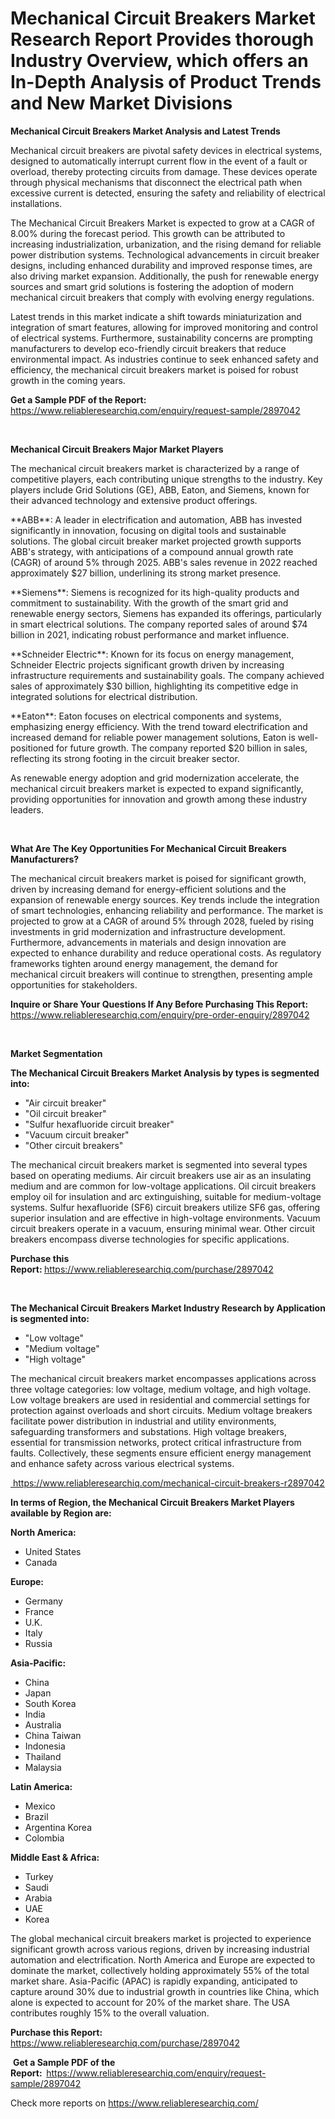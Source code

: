 <p><h1>Mechanical Circuit Breakers Market Research Report Provides thorough Industry Overview, which offers an In-Depth Analysis of Product Trends and New Market Divisions</h1></p><p><strong>Mechanical Circuit Breakers Market Analysis and Latest Trends</strong></p>
<p><p>Mechanical circuit breakers are pivotal safety devices in electrical systems, designed to automatically interrupt current flow in the event of a fault or overload, thereby protecting circuits from damage. These devices operate through physical mechanisms that disconnect the electrical path when excessive current is detected, ensuring the safety and reliability of electrical installations.</p><p>The Mechanical Circuit Breakers Market is expected to grow at a CAGR of 8.00% during the forecast period. This growth can be attributed to increasing industrialization, urbanization, and the rising demand for reliable power distribution systems. Technological advancements in circuit breaker designs, including enhanced durability and improved response times, are also driving market expansion. Additionally, the push for renewable energy sources and smart grid solutions is fostering the adoption of modern mechanical circuit breakers that comply with evolving energy regulations.</p><p>Latest trends in this market indicate a shift towards miniaturization and integration of smart features, allowing for improved monitoring and control of electrical systems. Furthermore, sustainability concerns are prompting manufacturers to develop eco-friendly circuit breakers that reduce environmental impact. As industries continue to seek enhanced safety and efficiency, the mechanical circuit breakers market is poised for robust growth in the coming years.</p></p>
<p><strong>Get a Sample PDF of the Report:&nbsp;</strong> <a href="https://www.reliableresearchiq.com/enquiry/request-sample/2897042?utm_campaign=3053&utm_medium=2&utm_source=Github&utm_content=ia&utm_term=15032025&utm_id=mechanical-circuit-breakers">https://www.reliableresearchiq.com/enquiry/request-sample/2897042</a></p>
<p>&nbsp;</p>
<p><strong>Mechanical Circuit Breakers Major Market Players</strong></p>
<p><p>The mechanical circuit breakers market is characterized by a range of competitive players, each contributing unique strengths to the industry. Key players include Grid Solutions (GE), ABB, Eaton, and Siemens, known for their advanced technology and extensive product offerings.</p><p>**ABB**: A leader in electrification and automation, ABB has invested significantly in innovation, focusing on digital tools and sustainable solutions. The global circuit breaker market projected growth supports ABB's strategy, with anticipations of a compound annual growth rate (CAGR) of around 5% through 2025. ABB's sales revenue in 2022 reached approximately $27 billion, underlining its strong market presence.</p><p>**Siemens**: Siemens is recognized for its high-quality products and commitment to sustainability. With the growth of the smart grid and renewable energy sectors, Siemens has expanded its offerings, particularly in smart electrical solutions. The company reported sales of around $74 billion in 2021, indicating robust performance and market influence.</p><p>**Schneider Electric**: Known for its focus on energy management, Schneider Electric projects significant growth driven by increasing infrastructure requirements and sustainability goals. The company achieved sales of approximately $30 billion, highlighting its competitive edge in integrated solutions for electrical distribution.</p><p>**Eaton**: Eaton focuses on electrical components and systems, emphasizing energy efficiency. With the trend toward electrification and increased demand for reliable power management solutions, Eaton is well-positioned for future growth. The company reported $20 billion in sales, reflecting its strong footing in the circuit breaker sector.</p><p>As renewable energy adoption and grid modernization accelerate, the mechanical circuit breakers market is expected to expand significantly, providing opportunities for innovation and growth among these industry leaders.</p></p>
<p>&nbsp;</p>
<p><strong>What Are The Key Opportunities For Mechanical Circuit Breakers Manufacturers?</strong></p>
<p><p>The mechanical circuit breakers market is poised for significant growth, driven by increasing demand for energy-efficient solutions and the expansion of renewable energy sources. Key trends include the integration of smart technologies, enhancing reliability and performance. The market is projected to grow at a CAGR of around 5% through 2028, fueled by rising investments in grid modernization and infrastructure development. Furthermore, advancements in materials and design innovation are expected to enhance durability and reduce operational costs. As regulatory frameworks tighten around energy management, the demand for mechanical circuit breakers will continue to strengthen, presenting ample opportunities for stakeholders.</p></p>
<p><strong>Inquire or Share Your Questions If Any Before Purchasing This Report:</strong> <a href="https://www.reliableresearchiq.com/enquiry/pre-order-enquiry/2897042?utm_campaign=3053&utm_medium=2&utm_source=Github&utm_content=ia&utm_term=15032025&utm_id=mechanical-circuit-breakers">https://www.reliableresearchiq.com/enquiry/pre-order-enquiry/2897042</a></p>
<p>&nbsp;</p>
<p><strong>Market Segmentation</strong></p>
<p><strong>The Mechanical Circuit Breakers Market Analysis by types is segmented into:</strong></p>
<p><ul><li>"Air circuit breaker"</li><li>"Oil circuit breaker"</li><li>"Sulfur hexafluoride circuit breaker"</li><li>"Vacuum circuit breaker"</li><li>"Other circuit breakers"</li></ul></p>
<p><p>The mechanical circuit breakers market is segmented into several types based on operating mediums. Air circuit breakers use air as an insulating medium and are common for low-voltage applications. Oil circuit breakers employ oil for insulation and arc extinguishing, suitable for medium-voltage systems. Sulfur hexafluoride (SF6) circuit breakers utilize SF6 gas, offering superior insulation and are effective in high-voltage environments. Vacuum circuit breakers operate in a vacuum, ensuring minimal wear. Other circuit breakers encompass diverse technologies for specific applications.</p></p>
<p><strong>Purchase this Report:&nbsp;</strong><a href="https://www.reliableresearchiq.com/purchase/2897042?utm_campaign=3053&utm_medium=2&utm_source=Github&utm_content=ia&utm_term=15032025&utm_id=mechanical-circuit-breakers">https://www.reliableresearchiq.com/purchase/2897042</a></p>
<p>&nbsp;</p>
<p><strong>The Mechanical Circuit Breakers Market Industry Research by Application is segmented into:</strong></p>
<p><ul><li>"Low voltage"</li><li>"Medium voltage"</li><li>"High voltage"</li></ul></p>
<p><p>The mechanical circuit breakers market encompasses applications across three voltage categories: low voltage, medium voltage, and high voltage. Low voltage breakers are used in residential and commercial settings for protection against overloads and short circuits. Medium voltage breakers facilitate power distribution in industrial and utility environments, safeguarding transformers and substations. High voltage breakers, essential for transmission networks, protect critical infrastructure from faults. Collectively, these segments ensure efficient energy management and enhance safety across various electrical systems.</p></p>
<p><a href="https://www.reliableresearchiq.com/mechanical-circuit-breakers-r2897042?utm_campaign=3053&utm_medium=2&utm_source=Github&utm_content=ia&utm_term=15032025&utm_id=mechanical-circuit-breakers">&nbsp;https://www.reliableresearchiq.com/mechanical-circuit-breakers-r2897042</a></p>
<p><strong>In terms of Region, the Mechanical Circuit Breakers Market Players available by Region are:</strong></p>
<p>
    <p> <strong> North America: </strong>
        <ul>
            <li>United States</li>
            <li>Canada</li>
        </ul>
        </p> 
    <p> <strong> Europe: </strong>
        <ul>
            <li>Germany</li>
            <li>France</li>
            <li>U.K.</li>
            <li>Italy</li>
            <li>Russia</li>
        </ul>
        </p> 
    <p> <strong> Asia-Pacific: </strong>
        <ul>
            <li>China</li>
            <li>Japan</li>
            <li>South Korea</li>
            <li>India</li>
            <li>Australia</li>
            <li>China Taiwan</li>
            <li>Indonesia</li>
            <li>Thailand</li>
            <li>Malaysia</li>
        </ul>
        </p> 
    <p> <strong> Latin America: </strong>
        <ul>
            <li>Mexico</li>
            <li>Brazil</li>
            <li>Argentina Korea</li>
            <li>Colombia</li>
        </ul>
        </p> 
    <p> <strong> Middle East & Africa: </strong>
        <ul>
            <li>Turkey</li>
            <li>Saudi</li>
            <li>Arabia</li>
            <li>UAE</li>
            <li>Korea</li>
        </ul>
    </p>
    </p>
<p><p>The global mechanical circuit breakers market is projected to experience significant growth across various regions, driven by increasing industrial automation and electrification. North America and Europe are expected to dominate the market, collectively holding approximately 55% of the total market share. Asia-Pacific (APAC) is rapidly expanding, anticipated to capture around 30% due to industrial growth in countries like China, which alone is expected to account for 20% of the market share. The USA contributes roughly 15% to the overall valuation.</p></p>
<p><strong>Purchase this Report: </strong><a href="https://www.reliableresearchiq.com/purchase/2897042?utm_campaign=3053&utm_medium=2&utm_source=Github&utm_content=ia&utm_term=15032025&utm_id=mechanical-circuit-breakers">https://www.reliableresearchiq.com/purchase/2897042</a></p>
<p>&nbsp;<strong>Get a Sample PDF of the Report:&nbsp;&nbsp;</strong><a href="https://www.reliableresearchiq.com/enquiry/request-sample/2897042?utm_campaign=3053&utm_medium=2&utm_source=Github&utm_content=ia&utm_term=15032025&utm_id=mechanical-circuit-breakers">https://www.reliableresearchiq.com/enquiry/request-sample/2897042</a></p>
<p><strong></strong></p>
<p>Check more reports on <a href="https://www.reliableresearchiq.com/?utm_campaign=3053&utm_medium=2&utm_source=Github&utm_content=ia&utm_term=15032025&utm_id=mechanical-circuit-breakers">https://www.reliableresearchiq.com/</a></p>